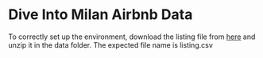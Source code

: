 
# Dive Into Milan Airbnb Data


To correctly set up the environment, download the listing file from [here](http://data.insideairbnb.com/italy/lombardy/milan/2019-07-12/data/listings.csv.gz) and unzip it in the data folder. The expected file name is listing.csv 
